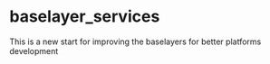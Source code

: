 # baselayer_services
This is a new start for improving the baselayers for better platforms development
